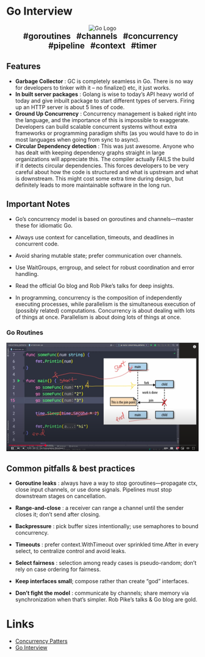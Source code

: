# Go Interview

<div align="center">
	<img src="https://kislayverma.com/wp-content/uploads/2020/07/gopher-go.jpg" alt="Go Logo" width="350" />
	<br>
	<b>
		<span style="font-size:1.5em;">#goroutines &nbsp; #channels &nbsp; #concurrency &nbsp; #pipeline &nbsp; #context &nbsp; #timer</span>
	</b>
</div>

## Features

- **Garbage Collector** : GC is completely seamless in Go. There is no way for developers to tinker with it – no finalize() etc, it just works.
- **In built server packages** : Golang is wise to today’s API heavy world of today and give inbuilt package to start different types of servers. Firing up an HTTP server is about 5 lines of code.
- **Ground Up Concurrency** : Concurrency management is baked right into the language, and the importance of this is impossible to exaggerate. Developers can build scalable concurrent systems without extra frameworks or programming paradigm shifts (as you would have to do in most languages when going from sync to async).
- **Circular Dependency detection** : This was just awesome. Anyone who has dealt with keeping dependency graphs straight in large organizations will appreciate this. The compiler actually FAILS the build if it detects circular dependencies. This forces developers to be very careful about how the code is structured and what is upstream and what is downstream. This might cost some extra time during design, but definitely leads to more maintainable software in the long run.

## Important Notes

- Go’s concurrency model is based on goroutines and channels—master these for idiomatic Go.
- Always use context for cancellation, timeouts, and deadlines in concurrent code.
- Avoid sharing mutable state; prefer communication over channels.
- Use WaitGroups, errgroup, and select for robust coordination and error handling.
- Read the official Go blog and Rob Pike’s talks for deep insights.

- In programming, concurrency is the composition of independently executing processes, while parallelism is the simultaneous execution of (possibly related) computations. Concurrency is about dealing with lots of things at once. Parallelism is about doing lots of things at once.

### Go Routines

![Go Routines](./routines.png)

## Common pitfalls & best practices

- **Goroutine leaks** : always have a way to stop goroutines—propagate ctx, close input channels, or use done signals. Pipelines must stop downstream stages on cancellation.

- **Range-and-close** : a receiver can range a channel until the sender closes it; don’t send after closing.

- **Backpressure** : pick buffer sizes intentionally; use semaphores to bound concurrency.

- **Timeouts** : prefer context.WithTimeout over sprinkled time.After in every select, to centralize control and avoid leaks.

- **Select fairness** : selection among ready cases is pseudo-random; don’t rely on case ordering for fairness.

- **Keep interfaces small**; compose rather than create “god” interfaces.

- **Don’t fight the model** : communicate by channels; share memory via synchronization when that’s simpler. Rob Pike’s talks & Go blog are gold.

# Links

- [Concurrency Patters](https://github.com/lotusirous/go-concurrency-patterns)
- [Go Interview](https://github.com/Devinterview-io/golang-interview-questions)

